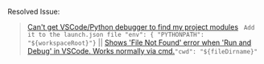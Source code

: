 Resolved Issue:

> [Can't get VSCode/Python debugger to find my project modules](https://stackoverflow.com/questions/53290328/cant-get-vscode-python-debugger-to-find-my-project-modules) ``` Add it to the launch.json file "env": { "PYTHONPATH": "${workspaceRoot}"}``` || [Shows 'File Not Found' error when 'Run and Debug' in VSCode. Works normally via cmd.](https://www.reddit.com/r/learnpython/comments/uo1bfq/shows_file_not_found_error_when_run_and_debug_in/)```"cwd": "${fileDirname}"```
